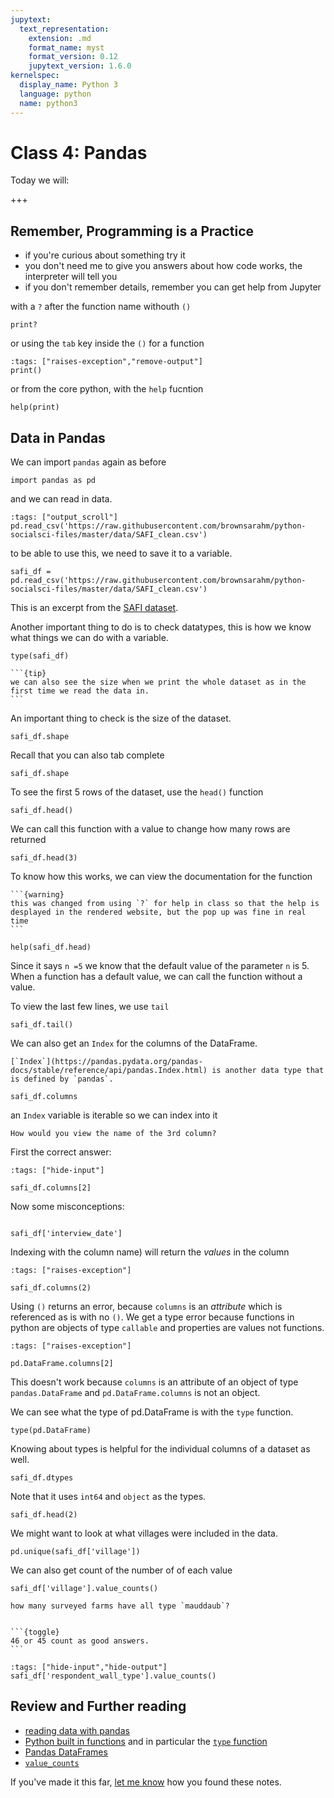 ```yaml
---
jupytext:
  text_representation:
    extension: .md
    format_name: myst
    format_version: 0.12
    jupytext_version: 1.6.0
kernelspec:
  display_name: Python 3
  language: python
  name: python3
---
```


# Class 4: Pandas

Today we will:

+++
## Remember, Programming is a Practice

- if you're curious about something try it
- you don't need me to give you answers about how code works, the interpreter will tell you
- if you don't remember details, remember you can get help from Jupyter

with a `?` after the function name withouth `()`
```{code-cell} ipython3
print?
```

or using the `tab` key inside the `()` for a function
```{code-cell} ipython3
:tags: ["raises-exception","remove-output"]
print()
```

or from the core python, with the `help` fucntion
```{code-cell} ipython3
help(print)
```

## Data in Pandas

We can import `pandas` again as before
```{code-cell} ipython3
import pandas as pd
```

and we can read in data.
```{code-cell} ipython3
:tags: ["output_scroll"]
pd.read_csv('https://raw.githubusercontent.com/brownsarahm/python-socialsci-files/master/data/SAFI_clean.csv')
```

to be able to use this, we need to save it to a variable.
```{code-cell} ipython3
safi_df = pd.read_csv('https://raw.githubusercontent.com/brownsarahm/python-socialsci-files/master/data/SAFI_clean.csv')
```

This is an excerpt from the [SAFI dataset](https://figshare.com/articles/SAFI_Survey_Results/6262019).

Another important thing to do is to check datatypes, this is how we know what things we can do with a variable.

```{code-cell} ipython3
type(safi_df)
```

````{margin}
```{tip}
we can also see the size when we print the whole dataset as in the first time we read the data in.
```
````
An important thing to check is the size of the dataset.

```{code-cell} ipython3
safi_df.shape
```

Recall that you can also tab complete
```{code-cell} ipython3
safi_df.shape
```

To see the first 5 rows of the dataset, use the `head()` function
```{code-cell} ipython3
safi_df.head()
```

We can call this function with a value to change how many rows are returned

```{code-cell} ipython3
safi_df.head(3)
```

To know how this works, we can view the documentation for the function
````{margin}
```{warning}
this was changed from using `?` for help in class so that the help is desplayed in the rendered website, but the pop up was fine in real time
```
````

```{code-cell} ipython3
help(safi_df.head)
```
Since it says `n =5` we know that the default value of the parameter `n` is 5. When a function has a default value, we can call the function without a value.

To view the last few lines, we use `tail`

```{code-cell} ipython3
safi_df.tail()
```

We can also get an `Index` for the columns of the DataFrame.
```{margin}
[`Index`](https://pandas.pydata.org/pandas-docs/stable/reference/api/pandas.Index.html) is another data type that is defined by `pandas`.
```
```{code-cell} ipython3
safi_df.columns
```

an `Index` variable is iterable so we can index into it
```{admonition} Try it Yourself
How would you view the name of the 3rd column?
```

First the correct answer:
```{code-cell} ipython3
:tags: ["hide-input"]

safi_df.columns[2]
```

Now some misconceptions:


```{code-cell} ipython3

safi_df['interview_date']
```
Indexing with the column name) will return the *values* in the column

```{code-cell} ipython3
:tags: ["raises-exception"]

safi_df.columns(2)
```
Using `()` returns an error, because `columns` is an *attribute* which is referenced as is with no `()`. We get a type error  because functions in python are objects of type `callable` and properties are values not functions.

```{code-cell} ipython3
:tags: ["raises-exception"]

pd.DataFrame.columns[2]
```

This doesn't work because `columns` is an attribute of an object of type `pandas.DataFrame` and `pd.DataFrame.columns` is not an object.  

We can see what the type of pd.DataFrame is with the `type` function.

```{code-cell} ipython3
type(pd.DataFrame)
```

Knowing about types is helpful for the individual columns of a dataset as well.


```{code-cell} ipython3
safi_df.dtypes
```

Note that it uses `int64` and `object` as the types.

```{code-cell} ipython3
safi_df.head(2)
```

We might want to look at what villages were included in the data.

```{code-cell} ipython3
pd.unique(safi_df['village'])
```


We can also get  count of the number of of each value

```{code-cell} ipython3
safi_df['village'].value_counts()
```

````{admonition} Try it Yourself!
how many surveyed farms have all type `mauddaub`?


```{toggle}
46 or 45 count as good answers.
```

````

```{code-cell} ipython3
:tags: ["hide-input","hide-output"]
safi_df['respondent_wall_type'].value_counts()
```


## Review and Further reading

- [reading data with pandas](https://brownsarahm.github.io/python-socialsci/08-Pandas/index.html)
- [Python built in functions](https://docs.python.org/3/library/functions.html) and in particular the [`type` function](https://docs.python.org/3/library/functions.html#type)
- [Pandas DataFrames](https://pandas.pydata.org/pandas-docs/stable/reference/frame.html)
- [`value_counts`](https://pandas.pydata.org/pandas-docs/stable/reference/api/pandas.Series.value_counts.html#pandas.Series.value_counts)

If you've made it this far, [let me know](https://forms.gle/PDATAmuRS5tAHiiZ8) how you found these notes. 
